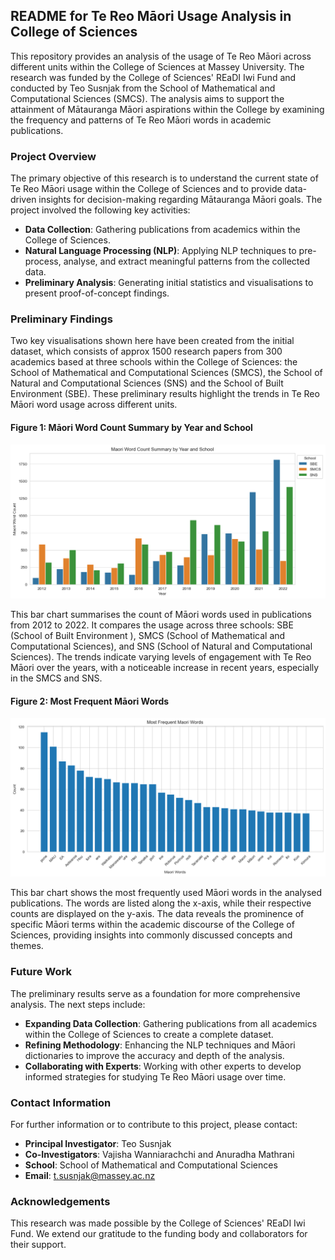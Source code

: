 ## README for Te Reo Māori Usage Analysis in College of Sciences

This repository provides an analysis of the usage of Te Reo Māori across different units within the College of Sciences at Massey University. The research was funded by the College of Sciences' REaDI Iwi Fund and conducted by Teo Susnjak from the School of Mathematical and Computational Sciences (SMCS). The analysis aims to support the attainment of Mātauranga Māori aspirations within the College by examining the frequency and patterns of Te Reo Māori words in academic publications.

### Project Overview

The primary objective of this research is to understand the current state of Te Reo Māori usage within the College of Sciences and to provide data-driven insights for decision-making regarding Mātauranga Māori goals. The project involved the following key activities:

- **Data Collection**: Gathering publications from academics within the College of Sciences.
- **Natural Language Processing (NLP)**: Applying NLP techniques to pre-process, analyse, and extract meaningful patterns from the collected data.
- **Preliminary Analysis**: Generating initial statistics and visualisations to present proof-of-concept findings.

### Preliminary Findings

Two key visualisations shown here have been created from the initial dataset, which consists of approx 1500 research papers from 300 academics based at three schools within the College of Sciences: the School of Mathematical and Computational Sciences (SMCS), the School of Natural and Computational Sciences (SNS) and the School of Built Environment (SBE). These preliminary results highlight the trends in Te Reo Māori word usage across different units.

#### Figure 1: Māori Word Count Summary by Year and School

![Maori Word Count Summary by Year and School](words_by_school.png)

This bar chart summarises the count of Māori words used in publications from 2012 to 2022. It compares the usage across three schools: SBE (School of  Built Environment ), SMCS (School of Mathematical and Computational Sciences), and SNS (School of Natural and Computational Sciences). The trends indicate varying levels of engagement with Te Reo Māori over the years, with a noticeable increase in recent years, especially in the SMCS and SNS.

#### Figure 2: Most Frequent Māori Words

![Most Frequent Maori Words](frequency.png)

This bar chart shows the most frequently used Māori words in the analysed publications. The words are listed along the x-axis, while their respective counts are displayed on the y-axis. The data reveals the prominence of specific Māori terms within the academic discourse of the College of Sciences, providing insights into commonly discussed concepts and themes.

### Future Work

The preliminary results serve as a foundation for more comprehensive analysis. The next steps include:

- **Expanding Data Collection**: Gathering publications from all academics within the College of Sciences to create a complete dataset.
- **Refining Methodology**: Enhancing the NLP techniques and Māori dictionaries to improve the accuracy and depth of the analysis.
- **Collaborating with Experts**: Working with other experts to develop informed strategies for studying Te Reo Māori usage over time.

### Contact Information

For further information or to contribute to this project, please contact:

- **Principal Investigator**: Teo Susnjak
- **Co-Investigators**: Vajisha Wanniarachchi and Anuradha Mathrani
- **School**: School of Mathematical and Computational Sciences
- **Email**: t.susnjak@massey.ac.nz

### Acknowledgements

This research was made possible by the College of Sciences' REaDI Iwi Fund.  We extend our gratitude to the funding body and collaborators for their support.

